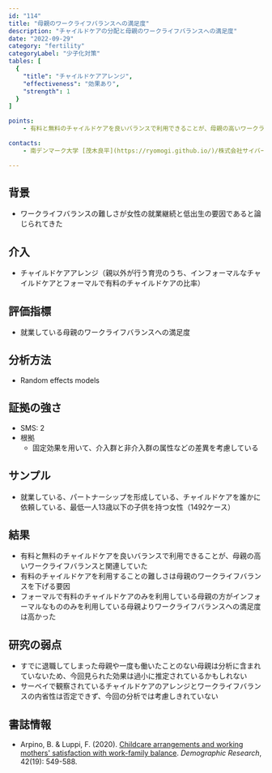 ```yaml
---
id: "114"
title: "母親のワークライフバランスへの満足度"
description: "チャイルドケアの分配と母親のワークライフバランスへの満足度"
date: "2022-09-29"
category: "fertility"
categoryLabel: "少子化対策"
tables: [
  {
    "title": "チャイルドケアアレンジ",
    "effectiveness": "効果あり",
    "strength": 1
  }
]

points:
    - 有料と無料のチャイルドケアを良いバランスで利用できることが、母親の高いワークライフバランスと関連していた

contacts:
    - 南デンマーク大学 [茂木良平](https://ryomogi.github.io/)/株式会社サイバーエージェント経済学社会実装チーム

---
```


## 背景
- ワークライフバランスの難しさが女性の就業継続と低出生の要因であると論じられてきた


## 介入
- チャイルドケアアレンジ（親以外が行う育児のうち、インフォーマルなチャイルドケアとフォーマルで有料のチャイルドケアの比率）


## 評価指標
- 就業している母親のワークライフバランスへの満足度

## 分析方法
- Random effects models

## 証拠の強さ
- SMS: 2
- 根拠 
  - 固定効果を用いて、介入群と非介入群の属性などの差異を考慮している


## サンプル
- 就業している、パートナーシップを形成している、チャイルドケアを誰かに依頼している、最低一人13歳以下の子供を持つ女性（1492ケース）


## 結果
- 有料と無料のチャイルドケアを良いバランスで利用できることが、母親の高いワークライフバランスと関連していた
- 有料のチャイルドケアを利用することの難しさは母親のワークライフバランスを下げる要因
- フォーマルで有料のチャイルドケアのみを利用している母親の方がインフォーマルなもののみを利用している母親よりワークライフバランスへの満足度は高かった



## 研究の弱点
- すでに退職してしまった母親や一度も働いたことのない母親は分析に含まれていないため、今回見られた効果は過小に推定されているかもしれない
- サーベイで観察されているチャイルドケアのアレンジとワークライフバランスの内省性は否定できず、今回の分析では考慮しきれていない


## 書誌情報
- Arpino, B. & Luppi, F. (2020). [Childcare arrangements and working mothers' satisfaction with work-family balance](https://www.demographic-research.org/volumes/vol42/19/default.htm). *Demographic Research*, 42(19): 549-588.